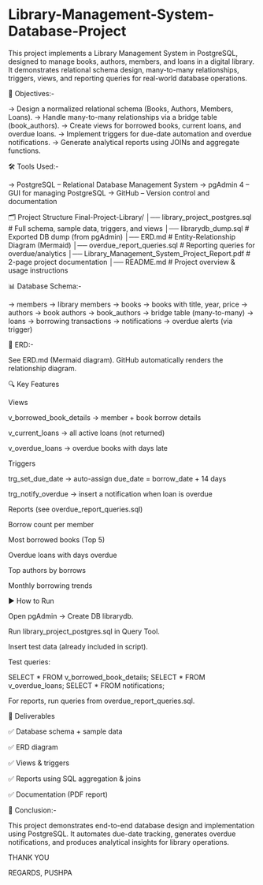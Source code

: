 # Library-Management-System-Database-Project
This project implements a Library Management System in PostgreSQL, designed to manage books, authors, members, and loans in a digital library. It demonstrates relational schema design, many-to-many relationships, triggers, views, and reporting queries for real-world database operations.

🎯 Objectives:-

-> Design a normalized relational schema (Books, Authors, Members, Loans).
-> Handle many-to-many relationships via a bridge table (book_authors).
-> Create views for borrowed books, current loans, and overdue loans.
-> Implement triggers for due-date automation and overdue notifications.
-> Generate analytical reports using JOINs and aggregate functions.

🛠️ Tools Used:-

-> PostgreSQL – Relational Database Management System
-> pgAdmin 4 – GUI for managing PostgreSQL
-> GitHub – Version control and documentation

🗂️ Project Structure
Final-Project-Library/
│── library_project_postgres.sql      # Full schema, sample data, triggers, and views
│── librarydb_dump.sql                # Exported DB dump (from pgAdmin)
│── ERD.md                            # Entity-Relationship Diagram (Mermaid)
│── overdue_report_queries.sql        # Reporting queries for overdue/analytics
│── Library_Management_System_Project_Report.pdf  # 2-page project documentation
│── README.md                         # Project overview & usage instructions


📊 Database Schema:-

-> members → library members
-> books → books with title, year, price
-> authors → book authors
-> book_authors → bridge table (many-to-many)
-> loans → borrowing transactions
-> notifications → overdue alerts (via trigger)

🔗 ERD:-

See ERD.md
 (Mermaid diagram). GitHub automatically renders the relationship diagram.

🔍 Key Features

Views

v_borrowed_book_details → member + book borrow details

v_current_loans → all active loans (not returned)

v_overdue_loans → overdue books with days late

Triggers

trg_set_due_date → auto-assign due_date = borrow_date + 14 days

trg_notify_overdue → insert a notification when loan is overdue

Reports (see overdue_report_queries.sql)

Borrow count per member

Most borrowed books (Top 5)

Overdue loans with days overdue

Top authors by borrows

Monthly borrowing trends

▶️ How to Run

Open pgAdmin → Create DB librarydb.

Run library_project_postgres.sql in Query Tool.

Insert test data (already included in script).

Test queries:

SELECT * FROM v_borrowed_book_details;
SELECT * FROM v_overdue_loans;
SELECT * FROM notifications;


For reports, run queries from overdue_report_queries.sql.

📝 Deliverables

✅ Database schema + sample data

✅ ERD diagram

✅ Views & triggers

✅ Reports using SQL aggregation & joins

✅ Documentation (PDF report)

📌 Conclusion:-

This project demonstrates end-to-end database design and implementation using PostgreSQL. It automates due-date tracking, generates overdue notifications, and produces analytical insights for library operations.

THANK YOU

REGARDS,
PUSHPA
